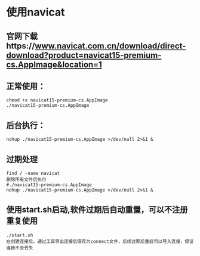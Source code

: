 # 使用navicat
## 官网下载https://www.navicat.com.cn/download/direct-download?product=navicat15-premium-cs.AppImage&location=1
## 正常使用：
```
chmod +x navicat15-premium-cs.AppImage
./navicat15-premium-cs.AppImage
```
## 后台执行：
```
nohup ./navicat15-premium-cs.AppImage >/dev/null 2>&1 &
```
## 过期处理
```
find / -name navicat
删除所有文件后执行
#./navicat15-premium-cs.AppImage
nohup ./navicat15-premium-cs.AppImage >/dev/null 2>&1 &
```
## 使用start.sh启动,软件过期后自动重置，可以不注册重复使用
```
./start.sh
在创建连接后，通过工具导出连接后保存为connect文件，后续过期后重启可以导入连接，保证连接不会丢失

```

